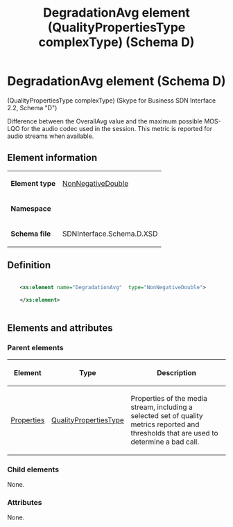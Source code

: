 ﻿---
title: DegradationAvg element (QualityPropertiesType complexType) (Schema D)
TOCTitle: DegradationAvg element
ms:assetid: 8482ec9b-f974-4e46-f401-d24709f3f2d5
ms:mtpsurl: https://msdn.microsoft.com/library/Mt149465(v=office.16)
ms:contentKeyID: 65855412
ms.date: 08/24/2015
mtps_version: v=office.16
dev_langs:
- xml
---

# DegradationAvg element (Schema D)

(QualityPropertiesType complexType) (Skype for Business SDN Interface 2.2, Schema "D")

Difference between the OverallAvg value and the maximum possible MOS-LQO for the audio codec used in the session. This metric is reported for audio streams when available.

## Element information

<table>
<colgroup>
<col />
<col />
</colgroup>
<tbody>
<tr class="odd">
<td><p><strong>Element type</strong></p></td>
<td><p><a href="nonnegativedouble-simpletype-skype-for-business-sdn-interface-2-2-schema-d.md">NonNegativeDouble</a></p></td>
</tr>
<tr class="even">
<td><p><strong>Namespace</strong></p></td>
<td><p></p></td>
</tr>
<tr class="odd">
<td><p><strong>Schema file</strong></p></td>
<td><p>SDNInterface.Schema.D.XSD</p></td>
</tr>
</tbody>
</table>


## Definition

```xml

    <xs:element name="DegradationAvg"  type="NonNegativeDouble">
    
    </xs:element>
  
```

## Elements and attributes

### Parent elements

<table>
<colgroup>
<col />
<col />
<col />
</colgroup>
<thead>
<tr class="header">
<th><p>Element</p></th>
<th><p>Type</p></th>
<th><p>Description</p></th>
</tr>
</thead>
<tbody>
<tr class="odd">
<td><p><a href="properties-element-qualitytype-complextype-skype-for-business-sdn-interface-2-2-schema-d.md">Properties</a></p></td>
<td><p><a href="qualitypropertiestype-complextype-skype-for-business-sdn-interface-2-2-schema-d.md">QualityPropertiesType</a></p></td>
<td><p>Properties of the media stream, including a selected set of quality metrics reported and thresholds that are used to determine a bad call.</p></td>
</tr>
</tbody>
</table>


### Child elements

None.

### Attributes

None.

